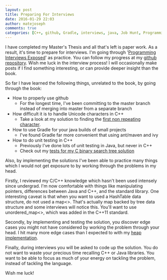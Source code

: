 ```yaml
---
layout: post
title: Preparing For Interviews
date: 2016-01-29 22:03
author: matejoseph
comments: true
categories: [C++, github, Gradle, interviews, java, Job Hunt, Programming]
---
```

I have completed my Master's Thesis and all that's left is paper work. As a result, it's time to prepare for interviews. I'm going through '<a href="http://www.amazon.com/Programming-Interviews-Exposed-Secrets-Landing/dp/1118261364/ref=sr_1_1?ie=UTF8&amp;qid=1454104897&amp;sr=8-1&amp;keywords=programming+interviews+exposed">Programming Interviews Exposed</a>' as practice. You can follow my progress at my <a href="https://github.com/josephmate/coding_interview_practice/">github repository</a>. Wish me luck in the interview process! I will occasionally make posts if I find something interesting, or can provide deeper insight than the book.

So far I have learned the following things, unrelated to the book, by going through the book:
<ul>
	<li>How to properly use github
<ul>
	<li>For the longest time, I've been committing to the master branch instead of merging into master from a separate branch</li>
</ul>
</li>
	<li>How difficult it is to handle Unicode characters in C++
<ul>
	<li>Take a look at my solution to finding the <a href="https://github.com/josephmate/coding_interview_practice/tree/master/first_non_repeat_char">first non repeating character</a>.</li>
</ul>
</li>
	<li>How to use Gradle for your java builds of small projects
<ul>
	<li>I've found Gradle far more convenient that using ant/maven and ivy</li>
</ul>
</li>
	<li>How to do unit testing in C++
<ul>
	<li>Previously I've done lots of unit testing in Java, but never in C++</li>
	<li>Check out my <a href="https://github.com/josephmate/coding_interview_practice/blob/master/bst/test_bst.cpp">tests for my C binary search tree solution</a></li>
</ul>
</li>
</ul>
Also, by implementing the solutions I've been able to practice many things which I would not get exposure to by working through the problems in my head.

Firstly, I reviewed my C/C++ knowledge which hasn't been used intensely since undergrad. I'm now comfortable with things like manipulating pointers, differences between Java and C++, and the standard library. One interesting caveat is that when you want to used a HashTable data structure, do not used a map&lt;&gt;. That's actually map backed by tree data structure and some interviews will notice this. You'll want to use unordered_map&lt;&gt;, which was added in the C++11 standard.

Secondly, by implementing and testing the solution, you discover edge cases you might not have considered by working the problem through your head. I hit many more edge cases than I expected to with my <a href="https://github.com/josephmate/coding_interview_practice/tree/master/heap">heap implementation</a>.

Finally, during interviews you will be asked to code up the solution. You do not want to waste your precious time recalling C++ or Java libraries. You want to be able to focus as much of your energy on tackling the problem, instead of tackling the language.

Wish me luck!
